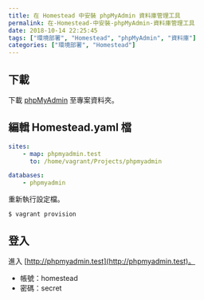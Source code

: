 ```yaml
---
title: 在 Homestead 中安裝 phpMyAdmin 資料庫管理工具
permalink: 在-Homestead-中安裝-phpMyAdmin-資料庫管理工具
date: 2018-10-14 22:25:45
tags: ["環境部署", "Homestead", "phpMyAdmin", "資料庫"]
categories: ["環境部署", "Homestead"]
---
```


## 下載
下載 [phpMyAdmin](https://www.phpmyadmin.net/) 至專案資料夾。

## 編輯 Homestead.yaml 檔
```YAML
sites:
    - map: phpmyadmin.test
      to: /home/vagrant/Projects/phpmyadmin

databases:
    - phpmyadmin
```
重新執行設定檔。
```
$ vagrant provision
```

## 登入
進入 [http://phpmyadmin.test](http://phpmyadmin.test)。

- 帳號：homestead
- 密碼：secret